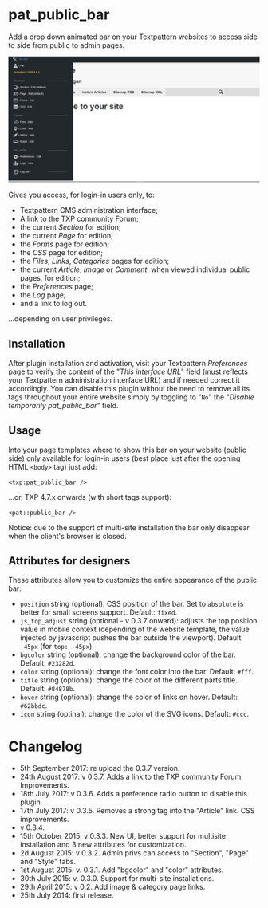 # pat_public_bar
Add a drop down animated bar on your Textpattern websites to access side to side from public to admin pages.

![pat_public_bar preview](https://github.com/cara-tm/pat_public_bar/raw/master/pat-public-bar-preview.png)

Gives you access, for login-in users only, to:

* Textpattern CMS administration interface;
* A link to the TXP community Forum;
* the current _Section_ for edition;
* the current _Page_ for edition;
* the _Forms_ page for edition;
* the _CSS_ page for edition;
* the _Files_, _Links_, _Categories_ pages for edition;
* the current _Article_, _Image_ or _Comment_, when viewed individual public pages, for edition;
* the _Preferences_ page;
* the _Log_ page;
* and a link to log out.

...depending on user privileges.


## Installation

After plugin installation and activation, visit your Textpattern _Preferences_ page to verify the content of the "_This interface URL_" field (must reflects your Textpattern administration interface URL) and if needed correct it accordingly.
You can disable this plugin without the need to remove all its tags throughout your entire website simply by toggling to "`No`" the "_Disable temporarily pat_public_bar_" field.

## Usage

Into your page templates where to show this bar on your website (public side) only available for login-in users (best place just after the opening HTML `<body>` tag) just add:

    <txp:pat_public_bar />

...or, TXP 4.7.x onwards (with short tags support):

    <pat::public_bar />

Notice: due to the support of multi-site installation the bar only disappear when the client's browser is closed.

## Attributes for designers

These attributes allow you to customize the entire appearance of the public bar:

* `position` string (optional): CSS position of the bar. Set to `absolute` is better for small screens support. Default: `fixed`.
* `js_top_adjust` string (optional - v 0.3.7 onward): adjusts the top position value in mobile context (depending of the website template, the value injected by javascript pushes the bar outside the viewport). Default `-45px` (for `top: -45px`).
* `bgcolor` string (optional): change the background color of the bar. Default: `#23282d`.
* `color` string (optional): change the font color into the bar. Default: `#fff`.
* `title` string (optional): change the color of the different parts title. Default: `#84878b`.
* `hover` string (optional): change the color of links on hover. Default: `#62bbdc`.
* `icon` string (optinal): change the color of the SVG icons. Default: `#ccc`.

# Changelog

* 5th September 2017: re upload the 0.3.7 version.
* 24th August 2017: v 0.3.7. Adds a link to the TXP community Forum. Improvements.
* 18th July 2017: v 0.3.6. Adds a preference radio button to disable this plugin.
* 17th July 2017: v 0.3.5. Removes a strong tag into the "Article" link. CSS improvements.
* v 0.3.4.
* 15th October 2015: v 0.3.3. New UI, better support for multisite installation and 3 new attributes for customization.
* 2d August 2015: v 0.3.2. Admin privs can access to "Section", "Page" and "Style" tabs.
* 1st August 2015: v. 0.3.1. Add "bgcolor" and "color" attributes.
* 30th July 2015: v. 0.3.0. Support for multi-site installations.
* 29th April 2015: v 0.2. Add image & category page links.
* 25th July 2014: first release.
